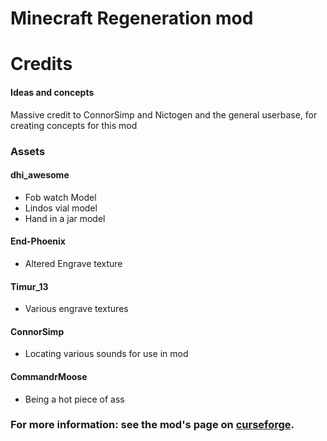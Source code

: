 # Minecraft Regeneration mod

# Credits

#### Ideas and concepts
Massive credit to ConnorSimp and Nictogen and the general userbase, for creating concepts for this mod

### Assets
#### dhi_awesome
- Fob watch Model
- Lindos vial model
- Hand in a jar model

#### End-Phoenix
- Altered Engrave texture

#### Timur_13
- Various engrave textures 

#### ConnorSimp
- Locating various sounds for use in mod


#### CommandrMoose
- Being a hot piece of ass


### For more information: see the mod's page on [curseforge](https://minecraft.curseforge.com/projects/regeneration?gameCategorySlug=mc-mods&projectID=274275#c161).
